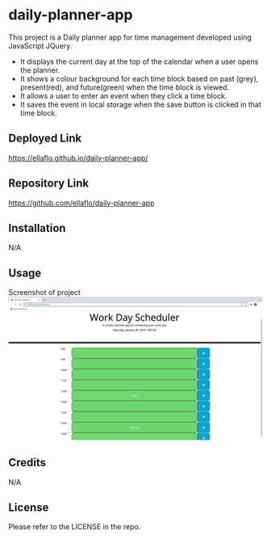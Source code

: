 # daily-planner-app
This project is a Daily planner app for time management developed using JavaScript JQuery.
- It displays the current day at the top of the calendar when a user opens the planner.
- It shows a colour background for each time block based on past (grey), present(red), and future(green) when the time block is viewed.
- It allows a user to enter an event when they click a time block.
- It saves the event in local storage when the save button is clicked in that time block. 

## Deployed Link
https://ellaflo.github.io/daily-planner-app/

## Repository Link
https://github.com/ellaflo/daily-planner-app

## Installation
N/A

## Usage
Screenshot of project
![alt text](assets/images/Screenshot.png)

## Credits
N/A

## License
Please refer to the LICENSE in the repo.

